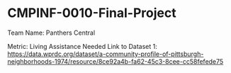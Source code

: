 # CMPINF-0010-Final-Project
Team Name: Panthers Central

Metric: Living Assistance Needed 
Link to Dataset 1: https://data.wprdc.org/dataset/a-community-profile-of-pittsburgh-neighborhoods-1974/resource/8ce92a4b-fa62-45c3-8cee-cc58fefede75
